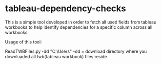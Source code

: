 # tableau-dependency-checks
This is a simple tool developed in order to fetch all used fields from tableau workbooks to help identify dependencies for a specific column across all workbooks

Usage of this tool:

ReadTWBFiles.py -dd "C:\Users\" 
  -dd = download directory where you downloaded all twb(tableau workbook) files reside
  

